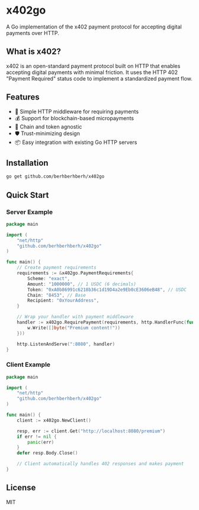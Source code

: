 # x402go

A Go implementation of the x402 payment protocol for accepting digital payments over HTTP.

## What is x402?

x402 is an open-standard payment protocol built on HTTP that enables accepting digital payments with minimal friction. It uses the HTTP 402 "Payment Required" status code to implement a standardized payment flow.

## Features

- 🚀 Simple HTTP middleware for requiring payments
- 💰 Support for blockchain-based micropayments
- 🔌 Chain and token agnostic
- 🛡️ Trust-minimizing design
- 📦 Easy integration with existing Go HTTP servers

## Installation

```bash
go get github.com/berhberhberh/x402go
```

## Quick Start

### Server Example

```go
package main

import (
    "net/http"
    "github.com/berhberhberh/x402go"
)

func main() {
    // Create payment requirements
    requirements := &x402go.PaymentRequirements{
        Scheme: "exact",
        Amount: "1000000", // 1 USDC (6 decimals)
        Token: "0xA0b86991c6218b36c1d19D4a2e9Eb0cE3606eB48", // USDC
        Chain: "8453", // Base
        Recipient: "0xYourAddress",
    }

    // Wrap your handler with payment middleware
    handler := x402go.RequirePayment(requirements, http.HandlerFunc(func(w http.ResponseWriter, r *http.Request) {
        w.Write([]byte("Premium content!"))
    }))

    http.ListenAndServe(":8080", handler)
}
```

### Client Example

```go
package main

import (
    "net/http"
    "github.com/berhberhberh/x402go"
)

func main() {
    client := x402go.NewClient()

    resp, err := client.Get("http://localhost:8080/premium")
    if err != nil {
        panic(err)
    }
    defer resp.Body.Close()

    // Client automatically handles 402 responses and makes payment
}
```

## License

MIT
